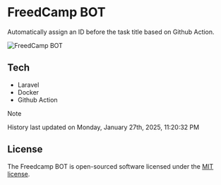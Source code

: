 # FreedCamp BOT

Automatically assign an ID before the task title based on Github Action.

![FreedCamp BOT](https://repository-images.githubusercontent.com/737932867/7d34798b-2680-471c-b089-a78a718d3d6a)

## Tech

- Laravel
- Docker
- Github Action

> [!NOTE]  
> History last updated on Monday, January 27th, 2025, 11:20:32 PM

## License

The Freedcamp BOT is open-sourced software licensed under the [MIT license](https://opensource.org/licenses/MIT).
